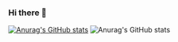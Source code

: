 ### Hi there 👋

<!--
**ahmadilham22/ahmadilham22** is a ✨ _special_ ✨ repository because its `README.md` (this file) appears on your GitHub profile.

Here are some ideas to get you started:

- 🔭 I’m currently working on ...
- 🌱 I’m currently learning ...
- 👯 I’m looking to collaborate on ...
- 🤔 I’m looking for help with ...
- 💬 Ask me about ...
- 📫 How to reach me: ...
- 😄 Pronouns: ...
- ⚡ Fun fact: ...
-->

[![Anurag's GitHub stats](https://github-readme-stats.vercel.app/api?username=ahmadilham22)](https://github.com/ahmadilham22/github-readme-stats)
![Anurag's GitHub stats](https://github-readme-stats.vercel.app/api?username=ahmadilham22&hide=contribs,prs)
